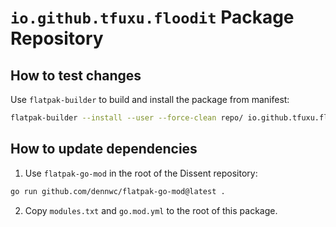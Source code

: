 # `io.github.tfuxu.floodit` Package Repository

## How to test changes

Use `flatpak-builder` to build and install the package from manifest:
```sh
flatpak-builder --install --user --force-clean repo/ io.github.tfuxu.floodit.json
```

## How to update dependencies

1. Use `flatpak-go-mod` in the root of the Dissent repository:
```sh
go run github.com/dennwc/flatpak-go-mod@latest .
```

2. Copy `modules.txt` and `go.mod.yml` to the root of this package.
